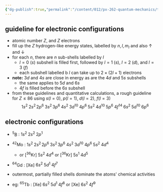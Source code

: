 ```yaml
---
{"dg-publish":true,"permalink":"/content/012/px-262-quantum-mechanics/term-2/h-many-particles/px-262-h10-electronic-configurations/","noteIcon":"1","created":"2025-01-30T10:23:47.504+00:00","updated":"2025-01-30T10:29:50.108+00:00"}
---
```


## guideline for electronic configurations
- atomic number $Z$, and $Z$ electrons
- fill up the $Z$ hydrogen-like energy states, labelled by $n,l,m_{l}$ and also $\uparrow$ and $\downarrow$
- for each $n$, there are $n$ sub-shells labelled by $l$
	- $l=0$ $(s)$ subshell is filled first, followed by $l=1 \; (s)$, $l=2 \; (d)$, and $l=3\; (f)$
	- each subshell labelled b $l$ can take up to $2 \times (2l+1)$ electrons
- **note:** $3d$ and $4s$ are close in energy as are the $4d$ and $5s$ subshells
	- the same applies to $5d$ and $6s$
	- $4f$ is filled before the $6s$ subshell
-  from these guidelines and quantitative calculations, a rough guideline for $Z \le 86$ using $s(l=0),\; p(l=1), \; d(l=2), \; f(l=3)$
$$1s^{2}\;2s^{2}\, 2p^{6}\; 3s^{2}\,3p^{6}\; 4s^{2}\; 3d^{10}\; 4p^{6}\; 5s^{2}\; 4d^{10}\; 5p^{6} \;4f^{14} \; 6s^{2}\; 5d^{10}\; 6p^{6}$$
## electronic configurations
- $^5$B : $1s^{2} \; 2s^{2} \; 2p^{1}$
- $^{42}$Mo : $1s^{2} \; 2s^{2} \, 2p^{6} \; 3s^{2}\, 3p^{6} \; 4s^{2} \; 3d^{10} \; 4p^{6} \; 5s^{2} \; 4d^{4}$ 
	- or \[$^{36}$Kr] $5s^{2} \; 4d^{4}$ or \[$^{36}$Kr] $5s^{1} \; 4d^{5}$
- $^{64}$Gd : \[Xe] $6s^{2} \; 5d^{1} \; 4f^{7}$

- outermost, partially filled shells dominate the atoms' chemical activities
- eg: $^{65}$Tb : \[Xe] $6s^{2} \; 5d^{1} \; 4f^{8}$ or \[Xe] $6s^{2} \; 4f^{9}$